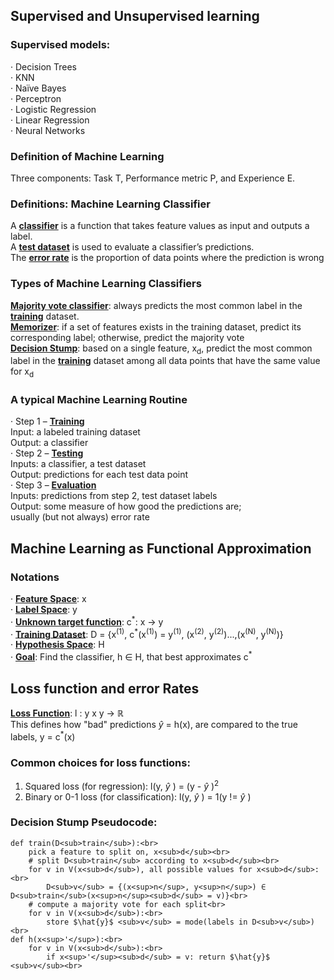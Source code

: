 
## Supervised and Unsupervised learning
### Supervised models:<br>
· Decision Trees<br>
· KNN<br>
· Naïve Bayes<br>
· Perceptron<br>
· Logistic Regression<br>
· Linear Regression<br>
· Neural Networks<br>

### Definition of Machine Learning
Three components: Task T, Performance metric P, and Experience E.

### Definitions: Machine Learning Classifier
A <ins>**classifier**</ins> is a function that takes feature values as input and outputs a label. <br>
A <ins>**test dataset**</ins> is used to evaluate a classifier’s predictions. <br>
The <ins>**error rate**</ins> is the proportion of data points where the prediction is wrong <br>

### Types of Machine Learning Classifiers
<ins>**Majority vote classifier**</ins>: always predicts the most common label in the <ins>**training**</ins> dataset. <br>
<ins>**Memorizer**</ins>: if a set of features exists in the training dataset, predict its corresponding label; otherwise, predict the majority vote <br>
<ins>**Decision Stump**</ins>: based on a single feature, x<sub>d</sub>, predict the most common label in the <ins>**training**</ins> dataset among all data points that have the same value for x<sub>d</sub><br>

### A typical Machine Learning Routine
· Step 1 – <ins>**Training**</ins><br>
    Input: a labeled training dataset <br>
    Output: a classifier<br>
· Step 2 – <ins>**Testing**</ins><br>
    Inputs: a classifier, a test dataset<br>
    Output: predictions for each test data point<br>
· Step 3 – <ins>**Evaluation**</ins><br>
    Inputs: predictions from step 2, test dataset labels<br>
    Output: some measure of how good the predictions are;<br>
    usually (but not always) error rate<br>

## Machine Learning as Functional Approximation
### Notations
· <ins>**Feature Space**</ins>: x<br>
· <ins>**Label Space**</ins>: y<br>
· <ins>**Unknown target function**</ins>: c<sup>*</sup>: x -> y<br>
· <ins>**Training Dataset**</ins>: D = {x<sup>(1)</sup>, c<sup>\*</sup>(x<sup>(1)</sup>) = y<sup>(1)</sup>, (x<sup>(2)</sup>, y<sup>(2)</sup>)...,(x<sup>(N)</sup>, y<sup>(N)</sup>)}<br>
· <ins>**Hypothesis Space**</ins>: H<br>
· <ins>**Goal**</ins>: Find the classifier, h ∈ H, that best approximates c<sup>\*</sup><br>

## Loss function and error Rates
<ins>**Loss Function**</ins>: l : y x y -> ℝ<br>
This defines how "bad" predictions $\hat{y}$ = h(x), are compared to the true labels, y = c<sup>\*</sup>(x)<br>

### Common choices for loss functions:
1. Squared loss (for regression): l(y, $\hat{y}$ ) = (y - $\hat{y}$ )<sup>2</sup><br>
2. Binary or 0-1 loss (for classification): l(y, $\hat{y}$ ) = 1(y != $\hat{y}$ ) <br>

### Decision Stump Pseudocode:
```
def train(D<sub>train</sub>):<br>
    pick a feature to split on, x<sub>d</sub><br>
    # split D<sub>train</sub> according to x<sub>d</sub><br>
    for v in V(x<sub>d</sub>), all possible values for x<sub>d</sub>:<br>
        D<sub>v</sub> = {(x<sup>n</sup>, y<sup>n</sup>) ∈ D<sub>train</sub>(x<sup>n</sup><sub>d</sub> = v)}<br>
    # compute a majority vote for each split<br>
    for v in V(x<sub>d</sub>):<br>
        store $\hat{y}$ <sub>v</sub> = mode(labels in D<sub>v</sub>)<br>
def h(x<sup>'</sup>):<br>
    for v in V(x<sub>d</sub>):<br>
        if x<sup>'</sup><sub>d</sub> = v: return $\hat{y}$ <sub>v</sub><br>
```
